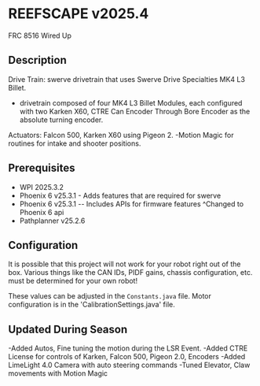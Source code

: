 # REEFSCAPE v2025.4

FRC 8516 Wired Up

## Description

Drive Train: swerve drivetrain that uses Swerve Drive Specialties MK4 L3 Billet.
- drivetrain composed of four MK4 L3 Billet Modules, each configured with two Karken X60, CTRE Can Encoder Through Bore Encoder as the absolute turning encoder.

Actuators: Falcon 500, Karken X60 using Pigeon 2.
-Motion Magic for routines for intake and shooter positions.

## Prerequisites
* WPI 2025.3.2
* Phoenix 6 v25.3.1 - Adds features that are required for swerve
* Phoenix 6 v25.3.1 -- Includes APIs for firmware features ^Changed to Phoenix 6 api
* Pathplanner v25.2.6

## Configuration

It is possible that this project will not work for your robot right out of the box. Various things like the CAN IDs, PIDF gains, chassis configuration, etc. must be determined for your own robot!

These values can be adjusted in the `Constants.java` file.
Motor configuration is in the 'CalibrationSettings.java' file.

## Updated During Season

-Added Autos, Fine tuning the motion during the LSR Event.
-Added CTRE License for controls of Karken, Falcon 500, Pigeon 2.0, Encoders
-Added LimeLight 4.0 Camera with auto steering commands
-Tuned Elevator, Claw movements with Motion Magic

